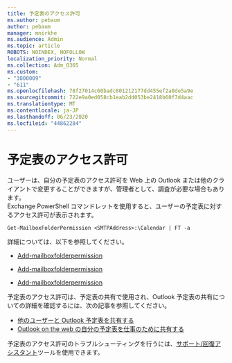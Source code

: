 ```yaml
---
title: 予定表のアクセス許可
ms.author: pebaum
author: pebaum
manager: mnirkhe
ms.audience: Admin
ms.topic: article
ROBOTS: NOINDEX, NOFOLLOW
localization_priority: Normal
ms.collection: Adm_O365
ms.custom:
- "3800009"
- "611"
ms.openlocfilehash: 78f27014c60badc801212177dd455ef2a0de5a9e
ms.sourcegitcommit: 722e9a0ed058cb1eab2dd053be2418b60f7d4aac
ms.translationtype: MT
ms.contentlocale: ja-JP
ms.lasthandoff: 06/23/2020
ms.locfileid: "44862284"
---
```

# <a name="calendar-permissions"></a>予定表のアクセス許可

ユーザーは、自分の予定表のアクセス許可を Web 上の Outlook または他のクライアントで変更することができますが、管理者として、調査が必要な場合もあります。  
Exchange PowerShell コマンドレットを使用すると、ユーザーの予定表に対するアクセス許可が表示されます。

`Get-MailboxFolderPermission <SMTPAddress>:\Calendar | FT -a`

詳細については、以下を参照してください。

- [Add-mailboxfolderpermission](https://docs.microsoft.com/powershell/module/exchange/get-mailboxfolderpermission?view=exchange-ps)

- [Add-mailboxfolderpermission](https://docs.microsoft.com/powershell/module/exchange/set-mailboxfolderpermission?view=exchange-ps)

- [Add-mailboxfolderpermission](https://office.visualstudio.com/DefaultCollection/MAX/_queries/query/Add-MailboxFolderPermission)

予定表のアクセス許可は、予定表の共有で使用され、Outlook 予定表の共有についての詳細を確認するには、次の記事を参照してください。

- [他のユーザーと Outlook 予定表を共有する](https://support.office.com/article/353ed2c1-3ec5-449d-8c73-6931a0adab88)
- [Outlook on the web の自分の予定表を仕事のために共有する](https://support.office.com/article/7ecef8ae-139c-40d9-bae2-a23977ee58d5)

予定表のアクセス許可のトラブルシューティングを行うには、[サポート/回復アシスタント](https://support.microsoft.com/office/e90bb691-c2a7-4697-a94f-88836856c72f)ツールを使用できます。